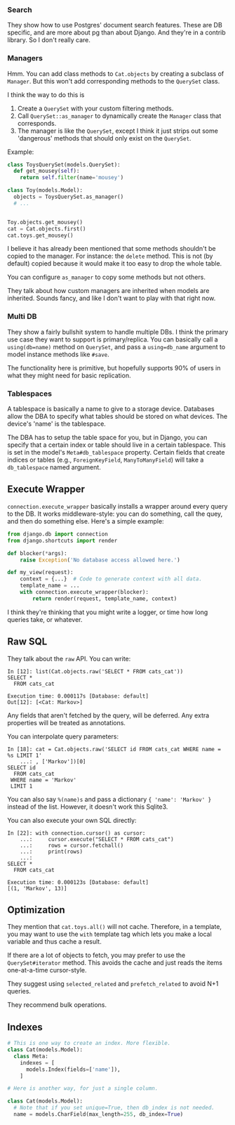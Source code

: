 ### Search

They show how to use Postgres' document search features. These are DB
specific, and are more about pg than about Django. And they're in a
contrib library. So I don't really care.

### Managers

Hmm. You can add class methods to `Cat.objects` by creating a subclass
of `Manager`. But this won't add corresponding methods to the `QuerySet`
class.

I think the way to do this is

1. Create a `QuerySet` with your custom filtering methods.
2. Call `QuerySet::as_manager` to dynamically create the `Manager` class
   that corresponds.
3. The manager is like the `QuerySet`, except I think it just strips out
   some 'dangerous' methods that should only exist on the `QuerySet`.

Example:

```python
class ToysQuerySet(models.QuerySet):
  def get_mousey(self):
    return self.filter(name='mousey')

class Toy(models.Model):
  objects = ToysQuerySet.as_manager()
  # ...


Toy.objects.get_mousey()
cat = Cat.objects.first()
cat.toys.get_mousey()
```

I believe it has already been mentioned that some methods shouldn't be
copied to the manager. For instance: the `delete` method. This is not
(by default) copied because it would make it too easy to drop the whole
table.

You can configure `as_manager` to copy some methods but not others.

They talk about how custom managers are inherited when models are
inherited. Sounds fancy, and like I don't want to play with that right
now.

### Multi DB

They show a fairly bullshit system to handle multiple DBs. I think the
primary use case they want to support is primary/replica. You can
basically call a `using(db=name)` method on `QuerySet`, and pass a
`using=db_name` argument to model instance methods like `#save`.

The functionality here is primitive, but hopefully supports 90% of users
in what they might need for basic replication.

### Tablespaces

A tablespace is basically a name to give to a storage device. Databases
allow the DBA to specify what tables should be stored on what devices.
The device's 'name' is the tablespace.

The DBA has to setup the table space for you, but in Django, you can
specify that a certain index or table should live in a certain
tablespace. This is set in the model's `Meta#db_tablespace` property.
Certain fields that create indices or tables (e.g., `ForeignKeyField`,
`ManyToManyField`) will take a `db_tablespace` named argument.

## Execute Wrapper

`connection.execute_wrapper` basically installs a wrapper around every
query to the DB. It works middleware-style: you can do something, call
the quey, and then do something else. Here's a simple example:

```python
from django.db import connection
from django.shortcuts import render

def blocker(*args):
    raise Exception('No database access allowed here.')

def my_view(request):
    context = {...}  # Code to generate context with all data.
    template_name = ...
    with connection.execute_wrapper(blocker):
        return render(request, template_name, context)
```

I think they're thinking that you might write a logger, or time how long
queries take, or whatever.

## Raw SQL

They talk about the `raw` API. You can write:

```ipython
In [12]: list(Cat.objects.raw('SELECT * FROM cats_cat'))
SELECT *
  FROM cats_cat

Execution time: 0.000117s [Database: default]
Out[12]: [<Cat: Markov>]
```

Any fields that aren't fetched by the query, will be deferred. Any extra
properties will be treated as annotations.

You can interpolate query parameters:

```ipython
In [18]: cat = Cat.objects.raw('SELECT id FROM cats_cat WHERE name = %s LIMIT 1'
    ...: , ['Markov'])[0]
SELECT id
  FROM cats_cat
 WHERE name = 'Markov'
 LIMIT 1
```

You can also say `%(name)s` and pass a dictionary `{ 'name': 'Markov'
}` instead of the list. However, it doesn't work this Sqlite3.

You can also execute your own SQL directly:

```ipython
In [22]: with connection.cursor() as cursor:
    ...:     cursor.execute("SELECT * FROM cats_cat")
    ...:     rows = cursor.fetchall()
    ...:     print(rows)
    ...:
SELECT *
  FROM cats_cat

Execution time: 0.000123s [Database: default]
[(1, 'Markov', 13)]
```

## Optimization

They mention that `cat.toys.all()` will not cache. Therefore, in a
template, you may want to use the `with` template tag which lets you
make a local variable and thus cache a result.

If there are a lot of objects to fetch, you may prefer to use the
`QuerySet#iterator` method. This avoids the cache and just reads the
items one-at-a-time cursor-style.

They suggest using `selected_related` and `prefetch_related` to avoid
N+1 queries.

They recommend bulk operations.

## Indexes

```python
# This is one way to create an index. More flexible.
class Cat(models.Model):
  class Meta:
    indexes = [
      models.Index(fields=['name']),
    ]

# Here is another way, for just a single column.

class Cat(models.Model):
  # Note that if you set unique=True, then db_index is not needed.
  name = models.CharField(max_length=255, db_index=True)
```
